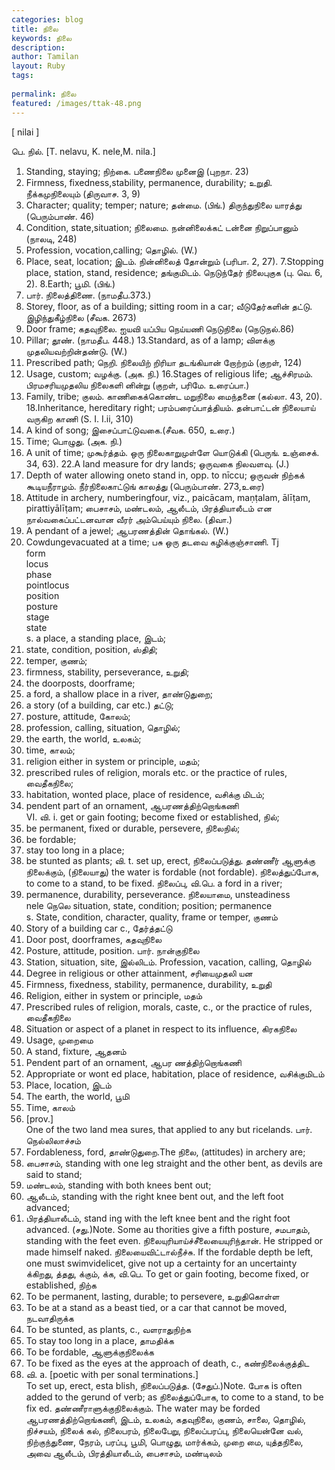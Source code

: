 ```yaml
---
categories: blog
title: நிலை
keywords: நிலை
description: 
author: Tamilan
layout: Ruby
tags: 
 
permalink: நிலை
featured: /images/ttak-48.png
---
```

  
[ nilai ]  
  
பெ. நில். [T. nelavu, K. nele,M. nila.]  
1. Standing, staying; நிற்கை. பணைநிலை முனைஇ (புறநா. 23)  
2. Firmness, fixedness,stability, permanence, durability; உறுதி. நீக்கமுநிலையும் (திருவாச. 3, 9)  
3. Character; quality; temper; nature; தன்மை. (பிங்.) திருந்துநிலை யாரத்து (பெரும்பாண். 46)  
4. Condition, state,situation; நிலைமை. நன்னிலைக்கட் டன்னை நிறுப்பானும் (நாலடி, 248)  
5. Profession, vocation,calling; தொழில். (W.)  
6. Place, seat, location; இடம். நின்னிலைத் தோன்றும் (பரிபா. 2, 27). 7.Stopping place, station, stand, residence; தங்குமிடம். நெடுந்தேர் நிலைபுகுக (பு. வெ. 6, 2). 8.Earth; பூமி. (பிங்.)  
9. பார். நிலைத்திணை. (நாமதீப.373.)  
10. Storey, floor, as of a building; sitting room in a car; வீடுதேர்களின் தட்டு. இழிந்துகீழ்நிலை (சீவக. 2673)  
11. Door frame; கதவுநிலை. ஐயவி யப்பிய நெய்யணி நெடுநிலை (நெடுநல்.86)  
12. Pillar; தூண். (நாமதீப. 448.) 13.Standard, as of a lamp; விளக்கு முதலியவற்றின்தண்டு. (W.)  
14. Prescribed path; நெறி. நிலையிற் றிரியா தடங்கியான் றோற்றம் (குறள், 124)  
15. Usage, custom; வழக்கு. (அக. நி.) 16.Stages of religious life; ஆச்சிரமம். பிரமசரியமுதலிய நிலைகளி னின்று (குறள், பரிமே. உரைப்பா.)  
17. Family, tribe; குலம். காணிகைக்கொண்ட மறுநிலை மைந்தனை (கல்லா. 43, 20). 18.Inheritance, hereditary right; பரம்பரைப்பாத்தியம். தன்பாட்டன் நிலையாய் வருகிற காணி (S. I. I.ii, 310)  
19. A kind of song; இசைப்பாட்டுவகை.(சீவக. 650, உரை.)  
20. Time; பொழுது. (அக. நி.)  
21. A unit of time; முகூர்த்தம். ஒரு நிலைகாறுமுள்ளே யொடுக்கி (பெருங். உஞ்சைக். 34, 63). 22.A land measure for dry lands; ஒருவகை நிலவளவு. (J.)  
23. Depth of water allowing oneto stand in, opp. to nīccu; ஒருவன் நிற்கக் கூடியநீராழம். நீர்நிலைகாட்டுங் காலத்து (பெரும்பாண். 273,உரை)  
24. Attitude in archery, numberingfour, viz., paicācam, maṇṭalam, ālīṭam, pirattiyālīṭam; பைசாசம், மண்டலம், ஆலீடம், பிரத்தியாலீடம் என நால்வகைப்பட்டனவான வீரர் அம்பெய்யும் நிலை. (திவா.)  
25. A pendant of a jewel; ஆபரணத்தின் தொங்கல். (W.)  
26. Cowdungevacuated at a time; பசு ஒரு தடவை கழிக்குஞ்சாணி. Tj  
form  
locus  
phase  
pointlocus  
position  
posture  
stage  
state  
s. a place, a standing place, இடம்;  
2. state, condition, position, ஸ்திதி;  
3. temper, குணம்;  
4. firmness, stability, perseverance, உறுதி;  
5. the doorposts, doorframe;  
6. a ford, a shallow place in a river, தாண்டுதுறை;  
7. a story (of a building, car etc.) தட்டு;  
8. posture, attitude, கோலம்;  
9. profession, calling, situation, தொழில்;  
1. the earth, the world, உலகம்;  
11. time, காலம்;  
12. religion either in system or principle, மதம்;  
13. prescribed rules of religion, morals etc. or the practice of rules, வைதீகநிலை;  
14. habitation, wonted place, place of residence, வசிக்கு மிடம்;  
15. pendent part of an ornament, ஆபரணத்திற்றொங்கணி  
VI. வி. i. get or gain footing; become fixed or established, நில்;  
2. be permanent, fixed or durable, persevere, நிலைநில்;  
3. be fordable;  
4. stay too long in a place;  
5. be stunted as plants; வி. t. set up, erect, நிலைப்படுத்து. தண்ணீர் ஆளுக்கு நிலைக்கும், (நிலையாது) the water is fordable (not fordable). நிலைத்துப்போக, to come to a stand, to be fixed. நிலைப்பு, வி.பெ. a ford in a river;  
2. permanence, durability, perseverance. நிலையாமை, unsteadiness  
nele நெலெ situation, state, condition; position; permanence  
s. State, condition, character, quality, frame or temper, குணம்  
2. Story of a building car c., தேர்த்தட்டு  
3. Door post, doorframes, கதவுநிலை  
4. Posture, attitude, position. பார். நான்குநிலை  
5. Station, situation, site, இல்லிடம். Profession, vacation, calling, தொழில்  
7. Degree in religious or other attainment, சரியைமுதலி யன  
8. Firmness, fixedness, stability, permanence, durability, உறுதி  
9. Religion, either in system or principle, மதம்  
1. Prescribed rules of religion, morals, caste, c., or the practice of rules, வைதீகநிலை  
11. Situation or aspect of a planet in respect to its influence, கிரகநிலை  
12. Usage, முறைமை  
13. A stand, fixture, ஆதனம்  
14. Pendent part of an ornament, ஆபர ணத்திற்றொங்கணி  
15. Appropriate or wont ed place, habitation, place of residence, வசிக்குமிடம்  
16. Place, location, இடம்  
17. The earth, the world, பூமி  
18. Time, காலம்  
19. [prov.]  
One of the two land mea sures, that applied to any but ricelands. பார். நெல்லிலாச்சம்  
2. Fordableness, ford, தாண்டுதுறை.The நிலை, (attitudes) in archery are;  
1. பைசாசம், standing with one leg straight and the other bent, as devils are said to stand;  
2. மண்டலம், standing with both knees bent out;  
3. ஆலீடம், standing with the right knee bent out, and the left foot advanced;  
4. பிரத்தியாலீடம், stand ing with the left knee bent and the right foot advanced. (சது.)Note. Some au thorities give a fifth posture, சமபாதம், standing with the feet even. நிலையுரியாய்ச்சீலையையுரிந்தான். He stripped or made himself naked. நிலையைவிட்டால்நீச்சு. If the fordable depth be left, one must swimvidelicet, give not up a certainty for an uncertainty  
க்கிறது, த்தது, க்கும், க்க, வி.பெ. To get or gain footing, become fixed, or established, நிற்க  
2. To be permanent, lasting, durable; to persevere, உறுதிகொள்ள  
3. To be at a stand as a beast tied, or a car that cannot be moved, நடவாதிருக்க  
4. To be stunted, as plants, c., வளராதுநிற்க  
5. To stay too long in a place, தாமதிக்க  
6. To be fordable, ஆளுக்குநிலைக்க  
7. To be fixed as the eyes at the approach of death, c., கண்நிலைக்குத்திட  
8. வி. a. [poetic with per sonal terminations.]  
To set up, erect, esta blish, நிலைப்படுத்த. (சேதுப்.)Note. போக is often added to the gerund of verb; as நிலைத்துப்போக, to come to a stand, to be fix ed. தண்ணீராளுக்குநிலைக்கும். The water may be forded  
ஆபரணத்திற்றொங்கணி, இடம், உலகம், கதவுநிலை, குணம், சாலை, தொழில், நிச்சயம், நிலைக் கல், நிலைபரம், நிலைபேறு, நிலைப்பரப்பு, நிலையென்னே வல், நிற்குந்துணை, நேரம், பரப்பு, பூமி, பொழுது, மார்க்கம், முறை மை, யுத்தநிலை, அவை ஆலீடம், பிரத்தியாலீடம், பைசாசம், மண்டிலம்